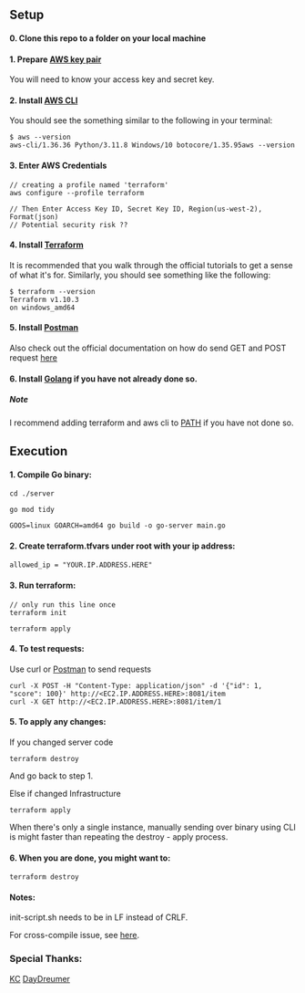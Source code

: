 ## Setup

#### 0. Clone this repo to a folder on your local machine


#### 1. Prepare [AWS key pair](https://docs.aws.amazon.com/IAM/latest/UserGuide/access-key-self-managed.html)
You will need to know your access key and secret key.

#### 2. Install [AWS CLI](https://docs.aws.amazon.com/cli/latest/userguide/getting-started-install.html)
You should see the something similar to the following in your terminal:

    $ aws --version
    aws-cli/1.36.36 Python/3.11.8 Windows/10 botocore/1.35.95aws --version

#### 3. Enter AWS Credentials

    // creating a profile named 'terraform'
    aws configure --profile terraform 

    // Then Enter Access Key ID, Secret Key ID, Region(us-west-2), Format(json)
    // Potential security risk ??

#### 4. Install [Terraform](https://developer.hashicorp.com/terraform/install)
It is recommended that you walk through the official tutorials to get a sense of what it's for.
Similarly, you should see something like the following:

    $ terraform --version
    Terraform v1.10.3
    on windows_amd64

#### 5. Install [Postman](https://www.postman.com/downloads/)    
Also check out the official documentation on how do send GET and POST request [here](https://learning.postman.com/docs/getting-started/first-steps/sending-the-first-request/)

#### 6. Install [Golang](https://go.dev/) if you have not already done so.

##### Note
I recommend adding terraform and aws cli to [PATH](https://stackoverflow.com/questions/44272416/how-to-add-a-folder-to-path-environment-variable-in-windows-10-with-screensho) if you have not done so.

## Execution

#### 1. Compile Go binary:

    cd ./server

    go mod tidy

    GOOS=linux GOARCH=amd64 go build -o go-server main.go


#### 2. Create terraform.tfvars under root with your ip address:

    allowed_ip = "YOUR.IP.ADDRESS.HERE"


#### 3. Run terraform:

    // only run this line once
    terraform init

    terraform apply


#### 4. To test requests:
Use curl or [Postman](https://learning.postman.com/docs/getting-started/first-steps/sending-the-first-request/) to send requests

    curl -X POST -H "Content-Type: application/json" -d '{"id": 1, "score": 100}' http://<EC2.IP.ADDRESS.HERE>:8081/item
    curl -X GET http://<EC2.IP.ADDRESS.HERE>:8081/item/1

#### 5. To apply any changes:
If you changed server code

    terraform destroy

And go back to step 1.

Else if changed Infrastructure

    terraform apply

When there's only a single instance, manually sending over binary using CLI is might faster than repeating the destroy - apply process.

#### 6. When you are done, you might want to:
    
    terraform destroy

#### Notes:

init-script.sh needs to be in LF instead of CRLF.

For cross-compile issue, see [here](https://stackoverflow.com/questions/20829155/how-to-cross-compile-from-windows-to-linux).

### Special Thanks:

[KC](https://github.com/K1C8)
[DayDreumer](https://github.com/DayDreumer)